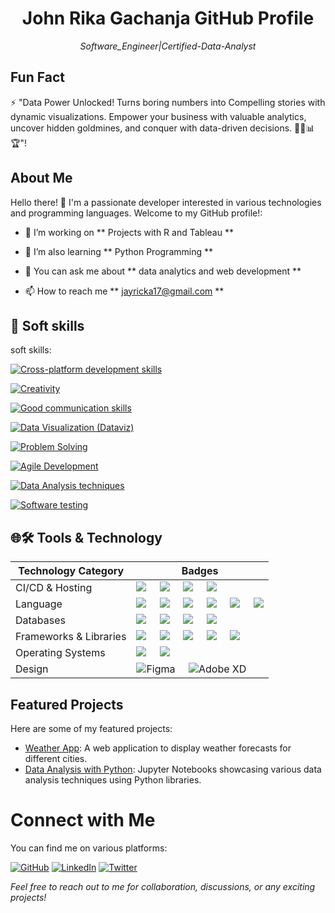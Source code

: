 
<div class="header">
  <h1 align="center">John Rika Gachanja GitHub Profile</h1>
  <p align="center"><em>Software_Engineer|Certified-Data-Analyst</em></p>
</div>

<div class="sidebar">
  <h2>Fun Fact</h2>
  ⚡ "Data Power Unlocked! Turns boring numbers into Compelling stories with dynamic visualizations. Empower your business with valuable analytics, uncover hidden goldmines, and conquer with data-driven decisions. 🚀💼📊🏆"! 
</div>

## About Me

<div class="left-align">
Hello there! 👋 I'm a passionate developer interested in various technologies and programming languages. Welcome to my GitHub profile!:

- 🔭 I’m working on ** Projects with R and Tableau **

- 🌱 I’m also learning ** Python Programming **

- 💬 You can ask me about ** data analytics and web development **

- 📫 How to reach me ** jayricka17@gmail.com **

</div>

## 👔 Soft skills

soft skills:

[![Cross-platform development skills](https://img.shields.io/badge/-✅%20Cross--platform%20development%20skills-brightgreen)](https://shields.io/)

[![Creativity](https://img.shields.io/badge/-✅%20Creativity-brightgreen)](https://shields.io/)

[![Good communication skills](https://img.shields.io/badge/-✅%20Good%20communication%20skills-brightgreen)](https://shields.io/)

[![Data Visualization (Dataviz)](https://img.shields.io/badge/-✅%20Data%20Visualization%20(Dataviz)-brightgreen)](https://shields.io/)

[![Problem Solving](https://img.shields.io/badge/-✅%20Problem%20Solving-brightgreen)](https://shields.io/)

[![Agile Development](https://img.shields.io/badge/-✅%20Agile%20Development-brightgreen)](https://shields.io/)

[![Data Analysis techniques](https://img.shields.io/badge/-✅%20Data%20Analysis%20techniques-brightgreen)](https://shields.io/)

[![Software testing](https://img.shields.io/badge/-✅%20Software%20testing-brightgreen)](https://shields.io/)


## 🌐🛠 Tools & Technology

<!-- Table alignment -->
<div class="center-align">
  
| Technology Category      | Badges                                                                                                    |
|--------------------------|-----------------------------------------------------------------------------------------------------------|
| CI/CD & Hosting          | <img src="https://img.shields.io/badge/github-%23121011.svg?style=for-the-badge&logo=github&logoColor=white"> &nbsp;&nbsp;&nbsp; <img src="https://img.shields.io/badge/AWS-%23FF9900.svg?style=for-the-badge&logo=amazon-aws&logoColor=white"> &nbsp;&nbsp;&nbsp; <img src="https://img.shields.io/badge/netlify-%23000000.svg?style=for-the-badge&logo=netlify&logoColor=#00C7B7"> &nbsp;&nbsp;&nbsp; <img src="https://img.shields.io/badge/heroku-%23430098.svg?style=for-the-badge&logo=heroku&logoColor=white"> |
| Language                 | <img src="https://img.shields.io/badge/HTML5-E34F26?style=for-the-badge&logo=html5&logoColor=white"> &nbsp;&nbsp;&nbsp; <img src="https://img.shields.io/badge/R-%23276DC3.svg?style=for-the-badge&logo=r&logoColor=white"> &nbsp;&nbsp;&nbsp; <img src="https://img.shields.io/badge/CSS3-1572B6?style=for-the-badge&logo=css3&logoColor=white"> &nbsp;&nbsp;&nbsp; <img src="https://img.shields.io/badge/c-%2300599C.svg?style=for-the-badge&logo=c&logoColor=white"> &nbsp;&nbsp;&nbsp; <img src="https://img.shields.io/badge/python-%233776AB.svg?style=for-the-badge&logo=python&logoColor=white"> &nbsp;&nbsp;&nbsp; <img src="https://img.shields.io/badge/JavaScript-323330?style=for-the-badge&logo=javascript&logoColor=F7DF1E"> |
| Databases                | <img src="https://img.shields.io/badge/mysql-%2300f.svg?style=for-the-badge&logo=mysql&logoColor=white"> &nbsp;&nbsp;&nbsp; <img src="https://img.shields.io/badge/PostgreSQL-316192?style=for-the-badge&logo=postgresql&logoColor=white"> &nbsp;&nbsp;&nbsp; <img src="https://img.shields.io/badge/MongoDB-%234ea94b.svg?style=for-the-badge&logo=mongodb&logoColor=white"> &nbsp;&nbsp;&nbsp; <img src="https://img.shields.io/badge/firebase-%23039BE5.svg?style=for-the-badge&logo=firebase"> |
| Frameworks & Libraries   | <img src="https://img.shields.io/badge/Django-%23092E20.svg?style=for-the-badge&logo=django&logoColor=white"> &nbsp;&nbsp;&nbsp; <img src="https://img.shields.io/badge/Bootstrap-563D7C?style=for-the-badge&logo=bootstrap&logoColor=white"> &nbsp;&nbsp;&nbsp; <img src="https://img.shields.io/badge/React-20232A?style=for-the-badge&logo=react&logoColor=61DAFB"> &nbsp;&nbsp;&nbsp; <img src="https://img.shields.io/badge/Express-000?style=for-the-badge&logo=express&logoColor=white"> &nbsp;&nbsp;&nbsp; <img src="https://img.shields.io/badge/node.js-6DA55F?style=for-the-badge&logo=node.js&logoColor=white"> |
| Operating Systems        | <img src="https://img.shields.io/badge/Linux-FCC624?style=for-the-badge&logo=linux&logoColor=black"> &nbsp;&nbsp;&nbsp; <img src="https://img.shields.io/badge/Windows-0078D6?style=for-the-badge&logo=windows&logoColor=white"> |
| Design                   | ![Figma](https://img.shields.io/badge/figma-%23F24E1E.svg?style=for-the-badge&logo=figma&logoColor=white) &nbsp;&nbsp;&nbsp; ![Adobe XD](https://img.shields.io/badge/Adobe%20XD-470137?style=for-the-badge&logo=Adobe%20XD&logoColor=#FF61F6) |

</div>

## Featured Projects

<div class="center-align">

Here are some of my featured projects:

- [Weather App](https://github.com/johndoe/weather-app): A web application to display weather forecasts for different cities.
- [Data Analysis with Python](https://github.com/johndoe/data-analysis): Jupyter Notebooks showcasing various data analysis techniques using Python libraries.

</div>

<div class="footer">

# Connect with Me

You can find me on various platforms:

[![GitHub](https://img.shields.io/badge/GitHub-181717?style=for-the-badge&logo=github&logoColor=white)](https://github.com/jayricka)
[![LinkedIn](https://img.shields.io/badge/LinkedIn-0077B5?style=for-the-badge&logo=linkedin&logoColor=white)](https://www.linkedin.com/in/j-rika-g/)
[![Twitter](https://img.shields.io/badge/Twitter-1DA1F2?style=for-the-badge&logo=twitter&logoColor=white)](https://twitter.com/RickaGacha)

*Feel free to reach out to me for collaboration, discussions, or any exciting projects!*

</div>

<!--
  Credits: This README template is inspired by many awesome profiles on GitHub.
  Special thanks to the GitHub community for creating such wonderful resources.
  Feel free to customize it as per your requirements.
-->



